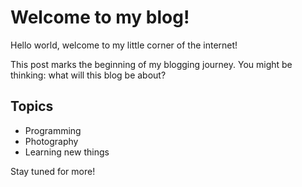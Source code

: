# Welcome to my blog!

Hello world, welcome to my little corner of the internet!

This post marks the beginning of my blogging journey. You might be thinking: what will this blog be about?

## Topics

- Programming
- Photography
- Learning new things

Stay tuned for more!
